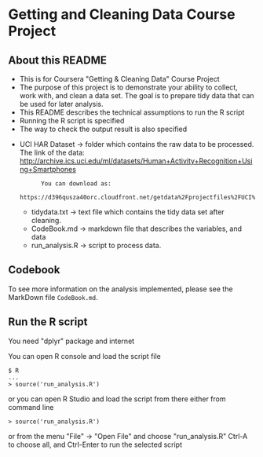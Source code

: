 # Getting and Cleaning Data Course Project

About this README
--------

* This is for Coursera  "Getting & Cleaning Data" Course Project
* The purpose of this project is to demonstrate your ability to collect, work with, and clean a data set. The goal is to prepare tidy data that can be used for later analysis.
* This README describes the technical assumptions to run the R script
* Running the R script is specified
* The way to check the output result is also specified

- UCI HAR Dataset -> 		folder which contains the raw data to be processed.
						The link of the data:
						http://archive.ics.uci.edu/ml/datasets/Human+Activity+Recognition+Using+Smartphones
            
            You can download as:
            https://d396qusza40orc.cloudfront.net/getdata%2Fprojectfiles%2FUCI%20HAR%20Dataset.zip 
            
	- tidydata.txt ->	text file which contains the tidy data set after cleaning.
	- CodeBook.md ->	markdown	file that describes the variables, and data
	- run_analysis.R ->	script to process data.

Codebook
--------

To see more information on the analysis implemented, please see the MarkDown file `CodeBook.md`.

Run the R script
--------

You need "dplyr" package and internet 


You can open R console and load the script file
~~~
$ R
...
> source('run_analysis.R')
~~~

or you can open R Studio and load the script from there
either from command line
~~~
> source('run_analysis.R')
~~~
or from the menu "File" -> "Open File" and choose "run_analysis.R"
Ctrl-A to choose all, and Ctrl-Enter to run the selected script

